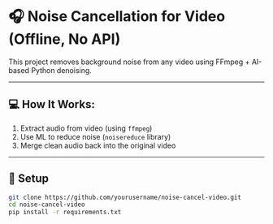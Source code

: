 # 🎧 Noise Cancellation for Video (Offline, No API)

This project removes background noise from any video using FFmpeg + AI-based Python denoising.

---

## 💻 How It Works:
1. Extract audio from video (using `ffmpeg`)
2. Use ML to reduce noise (`noisereduce` library)
3. Merge clean audio back into the original video

---

## 🔧 Setup
```bash
git clone https://github.com/yourusername/noise-cancel-video.git
cd noise-cancel-video
pip install -r requirements.txt
